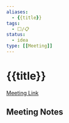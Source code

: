 ```yaml
---
aliases:
  - {{title}}
tags:
  - ⬜/📋  
status:
  - idea  
type: [[Meeting]]
---
```


# {{title}}

[Meeting Link]()

## Meeting Notes
